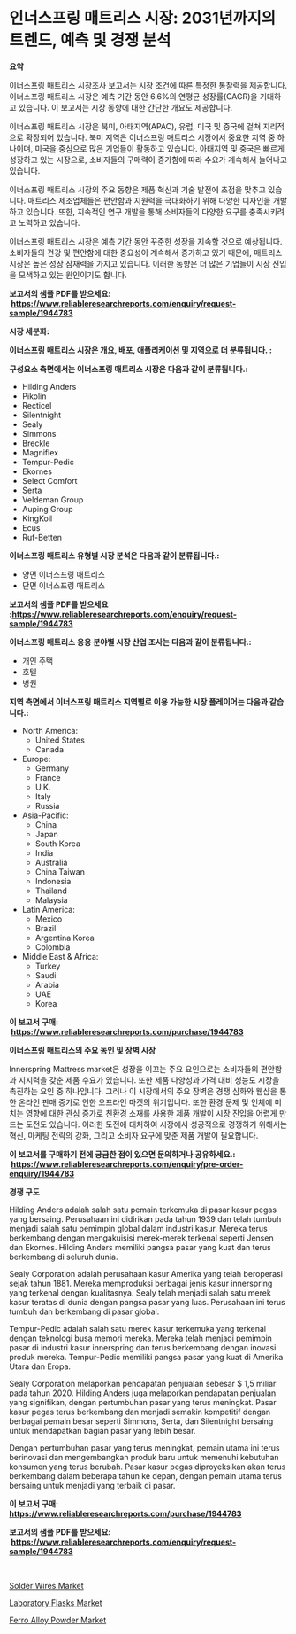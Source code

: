 <p><h1>인너스프링 매트리스 시장: 2031년까지의 트렌드, 예측 및 경쟁 분석</h1></p><p><strong>요약</strong></p>
<p><p>이너스프링 매트리스 시장조사 보고서는 시장 조건에 따른 특정한 통찰력을 제공합니다. 이너스프링 매트리스 시장은 예측 기간 동안 6.6%의 연평균 성장률(CAGR)을 기대하고 있습니다. 이 보고서는 시장 동향에 대한 간단한 개요도 제공합니다.</p><p>이너스프링 매트리스 시장은 북미, 아태지역(APAC), 유럽, 미국 및 중국에 걸쳐 지리적으로 확장되어 있습니다. 북미 지역은 이너스프링 매트리스 시장에서 중요한 지역 중 하나이며, 미국을 중심으로 많은 기업들이 활동하고 있습니다. 아태지역 및 중국은 빠르게 성장하고 있는 시장으로, 소비자들의 구매력이 증가함에 따라 수요가 계속해서 늘어나고 있습니다.</p><p>이너스프링 매트리스 시장의 주요 동향은 제품 혁신과 기술 발전에 초점을 맞추고 있습니다. 매트리스 제조업체들은 편안함과 지원력을 극대화하기 위해 다양한 디자인을 개발하고 있습니다. 또한, 지속적인 연구 개발을 통해 소비자들의 다양한 요구를 충족시키려고 노력하고 있습니다.</p><p>이너스프링 매트리스 시장은 예측 기간 동안 꾸준한 성장을 지속할 것으로 예상됩니다. 소비자들의 건강 및 편안함에 대한 중요성이 계속해서 증가하고 있기 때문에, 매트리스 시장은 높은 성장 잠재력을 가지고 있습니다. 이러한 동향은 더 많은 기업들이 시장 진입을 모색하고 있는 원인이기도 합니다.</p></p>
<p><strong>보고서의 샘플 PDF를 받으세요: &nbsp;<a href="https://www.reliableresearchreports.com/enquiry/request-sample/1944783">https://www.reliableresearchreports.com/enquiry/request-sample/1944783</a></strong></p>
<p><strong>시장 세분화:</strong></p>
<p><strong> 이너스프링 매트리스 시장은 개요, 배포, 애플리케이션 및 지역으로 더 분류됩니다. :</strong></p>
<p><strong>구성요소 측면에서는 이너스프링 매트리스 시장은 다음과 같이 분류됩니다.:</strong></p>
<p><ul><li>Hilding Anders</li><li>Pikolin</li><li>Recticel</li><li>Silentnight</li><li>Sealy</li><li>Simmons</li><li>Breckle</li><li>Magniflex</li><li>Tempur-Pedic</li><li>Ekornes</li><li>Select Comfort</li><li>Serta</li><li>Veldeman Group</li><li>Auping Group</li><li>KingKoil</li><li>Ecus</li><li>Ruf-Betten</li></ul></p>
<p><strong> 이너스프링 매트리스 유형별 시장 분석은 다음과 같이 분류됩니다.:</strong></p>
<p><ul><li>양면 이너스프링 매트리스</li><li>단면 이너스프링 매트리스</li></ul></p>
<p><strong>보고서의 샘플 PDF를 받으세요 :<a href="https://www.reliableresearchreports.com/enquiry/request-sample/1944783">https://www.reliableresearchreports.com/enquiry/request-sample/1944783</a></strong></p>
<p><strong> 이너스프링 매트리스 응용 분야별 시장 산업 조사는 다음과 같이 분류됩니다.:</strong></p>
<p><ul><li>개인 주택</li><li>호텔</li><li>병원</li></ul></p>
<p><strong>지역 측면에서 이너스프링 매트리스 지역별로 이용 가능한 시장 플레이어는 다음과 같습니다.:</strong></p>
<p><ul>
    <li>
        North America:
        <ul>
            <li>United States</li>
            <li>Canada</li>
        </ul>
    </li>
    <li>
        Europe:
        <ul>
            <li>Germany</li>
            <li>France</li>
            <li>U.K.</li>
            <li>Italy</li>
            <li>Russia</li>
        </ul>
    </li>
    <li>
        Asia-Pacific:
        <ul>
            <li>China</li>
            <li>Japan</li>
            <li>South Korea</li>
            <li>India</li>
            <li>Australia</li>
            <li>China Taiwan</li>
            <li>Indonesia</li>
            <li>Thailand</li>
            <li>Malaysia</li>
        </ul>
    </li>
    <li>
        Latin America:
        <ul>
            <li>Mexico</li>
            <li>Brazil</li>
            <li>Argentina Korea</li>
            <li>Colombia</li>
        </ul>
    </li>
    <li>
        Middle East & Africa:
        <ul>
            <li>Turkey</li>
            <li>Saudi</li>
            <li>Arabia</li>
            <li>UAE</li>
            <li>Korea</li>
        </ul>
    </li>
    </ul></p>
<p><strong>이 보고서 구매: &nbsp;<a href="https://www.reliableresearchreports.com/purchase/1944783">https://www.reliableresearchreports.com/purchase/1944783</a></strong></p>
<p><strong>이너스프링 매트리스의 주요 동인 및 장벽 시장</strong></p>
<p><p>Innerspring Mattress market은 성장을 이끄는 주요 요인으로는 소비자들의 편안함과 지지력을 갖춘 제품 수요가 있습니다. 또한 제품 다양성과 가격 대비 성능도 시장을 촉진하는 요인 중 하나입니다. 그러나 이 시장에서의 주요 장벽은 경쟁 심화와 웹샵을 통한 온라인 판매 증가로 인한 오프라인 마켓의 위기입니다. 또한 환경 문제 및 인체에 미치는 영향에 대한 관심 증가로 친환경 소재를 사용한 제품 개발이 시장 진입을 어렵게 만드는 도전도 있습니다. 이러한 도전에 대처하여 시장에서 성공적으로 경쟁하기 위해서는 혁신, 마케팅 전략의 강화, 그리고 소비자 요구에 맞춘 제품 개발이 필요합니다.</p></p>
<p><strong>이 보고서를 구매하기 전에 궁금한 점이 있으면 문의하거나 공유하세요.: &nbsp;<a href="https://www.reliableresearchreports.com/enquiry/pre-order-enquiry/1944783">https://www.reliableresearchreports.com/enquiry/pre-order-enquiry/1944783</a></strong></p>
<p><strong>경쟁 구도</strong></p>
<p><p>Hilding Anders adalah salah satu pemain terkemuka di pasar kasur pegas yang bersaing. Perusahaan ini didirikan pada tahun 1939 dan telah tumbuh menjadi salah satu pemimpin global dalam industri kasur. Mereka terus berkembang dengan mengakuisisi merek-merek terkenal seperti Jensen dan Ekornes. Hilding Anders memiliki pangsa pasar yang kuat dan terus berkembang di seluruh dunia.</p><p>Sealy Corporation adalah perusahaan kasur Amerika yang telah beroperasi sejak tahun 1881. Mereka memproduksi berbagai jenis kasur innerspring yang terkenal dengan kualitasnya. Sealy telah menjadi salah satu merek kasur teratas di dunia dengan pangsa pasar yang luas. Perusahaan ini terus tumbuh dan berkembang di pasar global.</p><p>Tempur-Pedic adalah salah satu merek kasur terkemuka yang terkenal dengan teknologi busa memori mereka. Mereka telah menjadi pemimpin pasar di industri kasur innerspring dan terus berkembang dengan inovasi produk mereka. Tempur-Pedic memiliki pangsa pasar yang kuat di Amerika Utara dan Eropa.</p><p>Sealy Corporation melaporkan pendapatan penjualan sebesar $ 1,5 miliar pada tahun 2020. Hilding Anders juga melaporkan pendapatan penjualan yang signifikan, dengan pertumbuhan pasar yang terus meningkat. Pasar kasur pegas terus berkembang dan menjadi semakin kompetitif dengan berbagai pemain besar seperti Simmons, Serta, dan Silentnight bersaing untuk mendapatkan bagian pasar yang lebih besar.</p><p>Dengan pertumbuhan pasar yang terus meningkat, pemain utama ini terus berinovasi dan mengembangkan produk baru untuk memenuhi kebutuhan konsumen yang terus berubah. Pasar kasur pegas diproyeksikan akan terus berkembang dalam beberapa tahun ke depan, dengan pemain utama terus bersaing untuk menjadi yang terbaik di pasar.</p></p>
<p><strong>이 보고서 구매: &nbsp; <a href="https://www.reliableresearchreports.com/purchase/1944783">https://www.reliableresearchreports.com/purchase/1944783</a></strong></p>
<p><strong>보고서의 샘플 PDF를 받으세요: &nbsp;<a href="https://www.reliableresearchreports.com/enquiry/request-sample/1944783">https://www.reliableresearchreports.com/enquiry/request-sample/1944783</a></strong><strong></strong></p>
<p>&nbsp;</p>
<p><p><a href="https://github.com/redneck06/Market-Research-Report-List-2/blob/main/solder-wires-market.md">Solder Wires Market</a></p><p><a href="https://github.com/mauripalmi/Market-Research-Report-List-2/blob/main/laboratory-flasks-market.md">Laboratory Flasks Market</a></p><p><a href="https://github.com/nicoletavirag/Market-Research-Report-List-2/blob/main/ferro-alloy-powder-market.md">Ferro Alloy Powder Market</a></p></p>